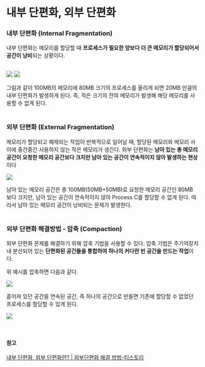 # 내부 단편화, 외부 단편화

### 내부 단편화 (Internal Fragmentation)
내부 단편화는 메모리를 할당할 때 **프로세스가 필요한 양보다 더 큰 메모리가 할당되어서 공간이 낭비**되는 상황이다.   
<br>

![](https://velog.velcdn.com/images/jimeaning/post/55934257-d63d-437b-a956-6ca2497fcbd2/image.png)
![](https://velog.velcdn.com/images/jimeaning/post/ceae2118-fc0e-44f1-904e-8dbd412fa3bd/image.png)

그림과 같이 100MB의 메모리에 80MB 크기의 프로세스를 올리게 되면 20MB 만큼의 내부 단편화가 발생하게 된다. 즉, 적은 크기의 잔여 메모리가 발생해 해당 메모리를 사용할 수 없게 된다.  
<br>

### 외부 단편화 (External Fragmentation)
메모리가 할당되고 해제되는 작업이 반복적으로 일어날 때, 할당된 메모리와 메모리 사이에 중간중간 사용하지 않는 작은 메모리가 생긴다. 외부 단편화는 **남아 있는 총 메모리 공간이 요청한 메모리 공간보다 크지만 남아 있는 공간이 연속적이지 않아 발생하는 현상**이다  

![](https://velog.velcdn.com/images/jimeaning/post/845bdbc9-df26-400e-ace9-a94b66a46e10/image.png)

남아 있는 메모리 공간은 총 100MB(50MB+50MB)로 요청한 메모리 공간인 80MB 보다 크지만, 남아 있는 공간이 연속적이지 않아 Process C를 할당할 수 없게 된다. 따라서 남아 있는 메모리 공간이 낭비되는 문제가 발생한다.  
<br>

### 외부 단편화 해결방법 - 압축 (Compaction)
외부 단편화 문제를 해결하기 위해 압축 기법을 사용할 수 있다. 압축 기법은 주기억장치 내 분산되어 있는 **단편화된 공간들을 통합하여 하나의 커다란 빈 공간을 만드는 작업**이다.  

위 예시를 압축하면 다음과 같다.

![](https://velog.velcdn.com/images/jimeaning/post/5458984d-8d39-438b-93a9-15a2ddaba7d5/image.png)

흩어져 있던 공간을 연속된 공간, 즉 하나의 공간으로 만들면 기존에 할당할 수 없었던 프로세스를 할당할 수 있게 된다.  

![](https://velog.velcdn.com/images/jimeaning/post/9d6a7d4e-04af-48d4-9380-2d14aed9eafc/image.png)

<br>

#### 참고
[내부 단편화, 외부 단편화란? | 외부단편화 해결 방법-티스토리](https://code-lab1.tistory.com/54)  
